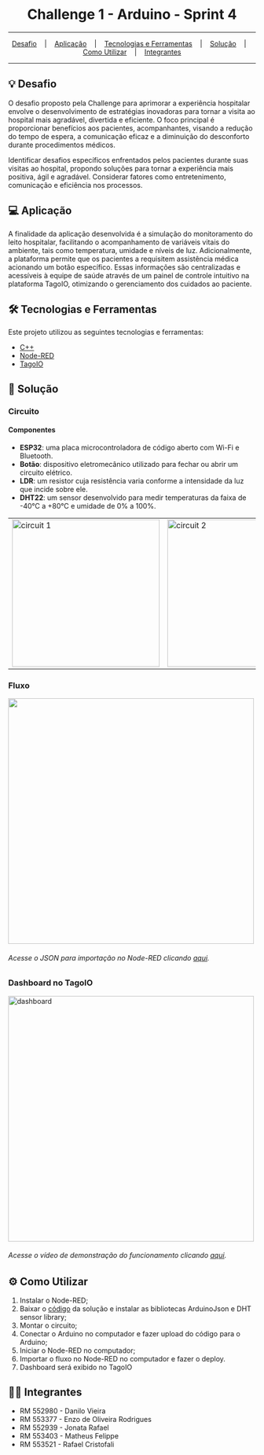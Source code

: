 <h1 align="center">Challenge 1 - Arduino - Sprint 4</h1>

<hr/>

<p align="center">
  <a href="#bulb-Desafio">Desafio</a>
  &nbsp;&nbsp;&nbsp;|&nbsp;&nbsp;&nbsp;
  <a href="#computer-Aplicação">Aplicação</a>
  &nbsp;&nbsp;&nbsp;|&nbsp;&nbsp;&nbsp;
  <a href="#hammer_and_wrench-Tecnologias-e-Ferramentas">Tecnologias e Ferramentas</a>
  &nbsp;&nbsp;&nbsp;|&nbsp;&nbsp;&nbsp;
  <a href="#floppy_disk-Solução">Solução</a>
  &nbsp;&nbsp;&nbsp;|&nbsp;&nbsp;&nbsp;
  <a href="#gear-Como-Utilizar">Como Utilizar</a>
  &nbsp;&nbsp;&nbsp;|&nbsp;&nbsp;&nbsp;
  <a href="#technologist-Integrantes">Integrantes</a>
</p>

<hr/>


## :bulb: Desafio
O desafio proposto pela Challenge para aprimorar a experiência hospitalar envolve o desenvolvimento de estratégias inovadoras para tornar a visita ao hospital mais agradável, divertida e eficiente. O foco principal é proporcionar benefícios aos pacientes, acompanhantes, visando a redução do tempo de espera, a comunicação eficaz e a diminuição do desconforto durante procedimentos médicos.

Identificar desafios específicos enfrentados pelos pacientes durante suas visitas ao hospital, propondo soluções para tornar a experiência mais positiva, ágil e agradável. Considerar fatores como entretenimento, comunicação e eficiência nos processos.

## :computer: Aplicação
A finalidade da aplicação desenvolvida é a simulação do monitoramento do leito hospitalar, facilitando o acompanhamento de variáveis vitais do ambiente, tais como temperatura, umidade e níveis de luz. Adicionalmente, a plataforma permite que os pacientes a requisitem assistência médica acionando um botão específico. Essas informações são centralizadas e acessíveis à equipe de saúde através de um painel de controle intuitivo na plataforma TagoIO, otimizando o gerenciamento dos cuidados ao paciente.

## :hammer_and_wrench: Tecnologias e Ferramentas
Este projeto utilizou as seguintes tecnologias e ferramentas:
* [C++](https://pt.wikipedia.org/wiki/C%2B%2B)
* [Node-RED](https://nodered.org/)
* [TagoIO](https://tago.io/)

## :floppy_disk: Solução
### Circuito
<h4>Componentes</h4>
<ul>
  <li><b>ESP32</b>: uma placa microcontroladora de código aberto com Wi-Fi e Bluetooth.</li>
  <li><b>Botão</b>: dispositivo eletromecânico utilizado para fechar ou abrir um circuito elétrico.</li>
  <li><b>LDR</b>: um resistor cuja resistência varia conforme a intensidade da luz que incide sobre ele.</li>
  <li><b>DHT22</b>: um sensor desenvolvido para medir temperaturas da faixa de -40°C a +80°C e umidade de 0% a 100%.</li>
</ul>

<table>
  <tr>
    <td>
      <img src="https://github.com/Rafafaaa-FIAP/CHL1-arduino-sprint4/blob/main/circuit-1.jpg" alt="circuit 1" width="300" />
    </td>
    <td>
      <img src="https://github.com/Rafafaaa-FIAP/CHL1-arduino-sprint4/blob/main/circuit-2.jpg" alt="circuit 2" width="300" />
    </td>
</table>
   


### Fluxo
<img src="https://github.com/Rafafaaa-FIAP/CHL1-arduino-sprint4/blob/main/flow.jpg" width="500" />
<h6>Acesse o JSON para importação no Node-RED clicando <a href="https://github.com/Rafafaaa-FIAP/CHL1-arduino-sprint4/blob/main/flows.json">aqui</a>.</h6>

### Dashboard no TagoIO
<a href="https://github.com/Rafafaaa-FIAP/CHL1-arduino-sprint4/blob/main/dashboard.jpg" target="blank">
  <img src="https://github.com/Rafafaaa-FIAP/CHL1-arduino-sprint4/blob/main/dashboard.jpg" alt="dashboard" width="500" />
</a>
<h6>Acesse o vídeo de demonstração do funcionamento clicando <a href="https://youtu.be/4yUfXOrdVzQ">aqui</a>.</h6>


## :gear: Como Utilizar

1. Instalar o Node-RED;
2. Baixar o [código](https://github.com/Rafafaaa-FIAP/CHL1-arduino-sprint4/blob/main/code.ino) da solução e instalar as bibliotecas ArduinoJson e DHT sensor library;
3. Montar o circuito;
4. Conectar o Arduino no computador e fazer upload do código para o Arduino;
5. Iniciar o Node-RED no computador;
6. Importar o fluxo no Node-RED no computador e fazer o deploy.
7. Dashboard será exibido no TagoIO

## :technologist: Integrantes
* RM 552980 - Danilo Vieira
* RM 553377 - Enzo de Oliveira Rodrigues
* RM 552939 - Jonata Rafael
* RM 553403 - Matheus Felippe
* RM 553521 - Rafael Cristofali
